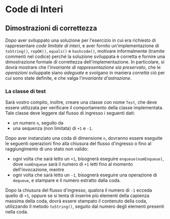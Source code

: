 # Code di Interi

## Dimostrazioni di correttezza

*Dopo* aver sviluppato una soluzione per l'esercizio 
in cui era richiesto di rappresentare *code limitate di interi*,
e 
aver fornito 
un'implementazione di `toString()`,
`repOK()`,
`equals()` e `hashcode()`,
motivare informalmente
(tramite commenti nel codice)
perché la soluzione sviluppata è corretta e
fornire una dimostrazione formale di correttezza dell'implementazione.
In particolare,
si dovrà mostrare
che l'_invariante di rappresentazione sia preservato_,
che le _operazioni_ sviluppate siano _adeguate_
e svolgano in maniera _corretta_ ciò per cui sono state definite,
e che valga l'_invariante d'astrazione_.


### La classe di test

Sarà vostro compito, inoltre,
creare una classe con nome `Test`,
che deve essere utilizzata per verificare il comportamento della classe implementata.
Tale classe deve leggere dal flusso di ingresso 
i seguenti dati:

* un numero `n`,
  seguito da
* una sequenza
  (non limitata)
  di `+1` e `-1`.

Dopo aver instanziato una coda di dimensione `n`,
dovranno essere eseguite le seguenti operazioni fino alla chiusura del flusso d'ingresso
o fino al raggiungimento di uno stato non valido:

* ogni volta che sarà letto un `+1`,
  bisognerà eseguire `enqueue(numEnqueue)`,
  dove `numEnqueue` sarà il numero di `+1` letti fino al momento dell'invocazione,
  mentre
* ogni volta che sarà letto un `-1`,
  bisognerà eseguire una operazione di `dequeue`,
  e stampare e il numero estratto dalla coda.

Dopo la chiusura del flusso d'ingresso,
qualora il numero di `-1` ecceda quello di `+1`,
oppure se si tenta di inserire più elementi della capienza massima della coda,
dovrà essere stampato il contenuto della coda,
utilizzando il metodo `toString()`,
seguito dal numero degli elementi presenti nella coda.
